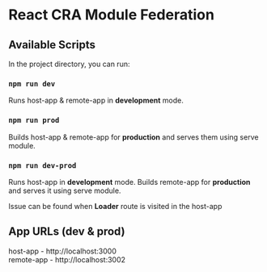 # React CRA Module Federation

## Available Scripts

In the project directory, you can run:

### `npm run dev`

Runs host-app & remote-app in **development** mode.

### `npm run prod`

Builds host-app & remote-app for **production** and serves them using serve module.

### `npm run dev-prod`

Runs host-app in **development** mode.
Builds remote-app for **production** and serves it using serve module.

Issue can be found when **Loader** route is visited in the host-app

## App URLs (dev & prod)

host-app - http://localhost:3000 \
remote-app - http://localhost:3002
